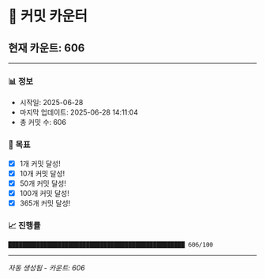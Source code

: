 # 🔢 커밋 카운터

## 현재 카운트: 606

---

### 📊 정보
- 시작일: 2025-06-28
- 마지막 업데이트: 2025-06-28 14:11:04
- 총 커밋 수: 606

### 🎯 목표
- [x] 1개 커밋 달성!
- [x] 10개 커밋 달성!
- [x] 50개 커밋 달성!
- [x] 100개 커밋 달성!
- [x] 365개 커밋 달성!

### 📈 진행률
```
██████████████████████████████████████████████████ 606/100
```

---
*자동 생성됨 - 카운트: 606*
